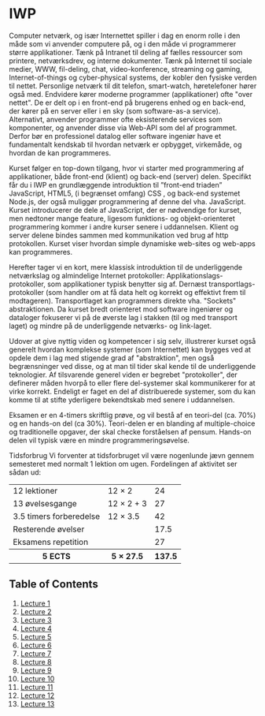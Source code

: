 # IWP

Computer netværk, og især Internettet spiller i dag en enorm rolle i den måde som vi anvender computere på, og i den måde vi programmerer større applikationer. Tænk på Intranet til deling af fælles ressourcer som printere, netværksdrev, og interne dokumenter. Tænk på Internet til sociale medier, WWW, fil-deling, chat, video-konference, streaming og gaming, Internet-of-things og cyber-physical systems, der kobler den fysiske verden til nettet. Personlige netværk til dit telefon, smart-watch, høretelefoner hører også med. Endvidere kører moderne programmer (applikationer) ofte "over nettet". De er delt op i en front-end på brugerens enhed og en back-end, der kører på en server eller i en sky (som software-as-a service).  Alternativt, anvender programmer ofte eksisterende services som komponenter, og anvender disse via Web-API som del af programmet.  Derfor bør en professionel datalog eller software ingeniør have et fundamentalt kendskab til hvordan netværk er opbygget, virkemåde, og hvordan de kan programmeres. 

Kurset følger en top-down tilgang, hvor vi starter med programmering af applikationer, både front-end (klient) og back-end (server) delen. Specifikt får du i IWP en grundlæggende introduktion til ”front-end triaden” JavaScript, HTML5, (i begrænset omfang) CSS , og back-end systemet Node.js, der også muliggør programmering af denne del vha. JavaScript. Kurset introducerer de dele af JavaScript, der er nødvendige for kurset, men nedtoner mange feature, ligesom funktions- og objekt-orienteret programmering kommer i andre kurser senere i uddannelsen. Klient og server delene bindes sammen med kommunikation ved brug af http protokollen. Kurset viser hvordan simple dynamiske web-sites og web-apps kan programmeres.  

Herefter tager vi en kort, mere klassisk introduktion til de underliggende netværkslag og almindelige Internet protokoller: Applikationslags-protokoller, som applikationer typisk benytter sig af. Dernæst transportlags-protokoller (som handler om at få data helt og korrekt og effektivt frem til modtageren).  Transportlaget kan programmers direkte vha. "Sockets" abstraktionen.  Da kurset bredt orienteret mod software ingeniører og dataloger fokuserer vi på de øverste lag i stakken (til og med transport laget) og mindre på de underliggende netværks- og link-laget.

Udover at give nyttig viden og kompetencer i sig selv, illustrerer kurset også generelt hvordan komplekse systemer (som Internettet) kan bygges ved at opdele dem i lag med stigende grad af "abstraktion", men også begrænsninger ved disse, og at man til tider skal kende til de underliggende teknologier. Af tilsvarende generel viden er begrebet "protokoller", der definerer måden hvorpå to eller flere del-systemer skal kommunikerer for at virke korrekt.  Endeligt er faget en del af distribuerede systemer, som du kan komme til at stifte yderligere bekendtskab med senere i uddannelsen. 

Eksamen er en 4-timers skriftlig prøve, og vil bestå af en teori-del (ca. 70%) og en hands-on del (ca 30%). Teori-delen er en blanding af multiple-choice og traditionelle opgaver, der skal checke forståelsen af pensum. Hands-on delen vil typisk være en mindre programmeringsøvelse.

 

Tidsforbrug Vi forventer at tidsforbruget vil være nogenlunde jævn gennem semesteret med normalt 1 lektion om ugen. Fordelingen af aktivitet ser sådan ud:

<table>
<tr>
  <td>12 lektioner</td><td>12 × 2</td><td>24</td>
</tr>
<tr>
  <td>13 øvelsesgange</td><td>12 × 2 + 3</td><td>27</td>
</tr>
<tr>
  <td>3.5 timers forberedelse</td><td>12 × 3.5</td><td>42</td>
</tr>
<tr>
  <td>Resterende øvelser</td><td></td><td>17.5</td>
</tr>
<tr>
  <td>Eksamens repetition</td><td></td><td>27</td>
</tr>
<tr>
  <th>5 ECTS</th><th>5 × 27.5</th><th>137.5</th>
</tr>
</table>

## Table of Contents

1. [Lecture 1](./lectures/1/README.md)
2. [Lecture 2](./lectures/2/README.md)
3. [Lecture 3](./lectures/3/README.md)
4. [Lecture 4](./lectures/4/README.md)
5. [Lecture 5](./lectures/5/README.md)
6. [Lecture 6](./lectures/6/README.md)
7. [Lecture 7](./lectures/7/README.md)
8. [Lecture 8](./lectures/8/README.md)
9. [Lecture 9](./lectures/9/README.md)
10. [Lecture 10](./lectures/10/README.md)
11. [Lecture 11](./lectures/11/README.md)
12. [Lecture 12](./lectures/12/README.md)
13. [Lecture 13](./lectures/13/README.md)